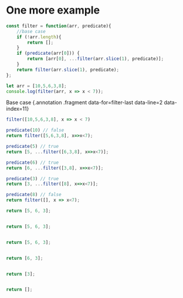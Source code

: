 # One more example

<div class="row smaller">
<div class="cell-3">

```js {data-span="7:25:58 .fragment .highlight-secondary data-style=highlight-in data-index=5; 9:12:42 .fragment .highlight data-style=highlight-in data-index=3}
const filter = function(arr, predicate){
    //base case
    if (!arr.length){
        return [];
    }
    if (predicate(arr[0])) {
        return [arr[0], ...filter(arr.slice(1), predicate)];
    }
    return filter(arr.slice(1), predicate);
};

let arr = [10,5,6,3,8];
console.log(filter(arr, x => x < 7));
```

Base case {.annotation .fragment data-for=filter-last data-line=2 data-index=11}

</div>
<div class="cell-3">

<div class="row">
<div class="cell-3">

```js {.fragment}
filter([10,5,6,3,8], x => x < 7)
```

```js {.fragment .nudge-l-1 data-index=2 data-span="2:8:32 .fragment data-style=highlight-in data-index=3"}
predicate(10) // false
return filter([5,6,3,8], x=>x<7);
```

```js {.fragment .nudge-l-2 data-index=4 data-span="2:12:37 .fragment data-style=highlight-in .highlight-secondary data-index=5"}
predicate(5) // true
return [5, ...filter([6,3,8], x=>x<7)];
```

```js  {.fragment .nudge-l-3 data-index=6 data-span="2:12:35 .fragment data-style=highlight-in .highlight-secondary data-index=7"}
predicate(6) // true
return [6, ...filter([3,8], x=>x<7)];
```

```js {.fragment .nudge-l-4 data-index=8 data-span="2:12:33 .fragment data-style=highlight-in .highlight-secondary data-index=9"}
predicate(3) // true
return [3, ...filter([8], x=>x<7)];
```

```js {.fragment .nudge-l-5 data-index=10 #filter-last data-span="2:8:27 .fragment data-style=highlight-in data-index=11"}
predicate(8) // false
return filter([], x => x<7);
```

</div>

<div class="cell-3">

```js {.fragment data-index=17}
return [5, 6, 3];
```

```js {.fragment .nudge-r-1 data-index=16}

return [5, 6, 3];
```

```js {.fragment .nudge-r-2 data-index=15}

return [5, 6, 3];
```

```js {.fragment .nudge-r-3 data-index=14}

return [6, 3];
```

```js {.fragment .nudge-r-4 data-index=13}

return [3];
```

```js {.fragment .nudge-r-5 data-index=12}

return [];
```
</div>
</div>
</div>
